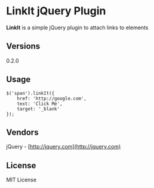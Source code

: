# LinkIt jQuery Plugin #

**LinkIt** is a simple jQuery plugin to attach links to elements

## Versions ##
0.2.0

## Usage ##
	$('span').linkIt({
		href: 'http://google.com',
		text: 'Click Me',
		target: '_blank'
	});

## Vendors ##

jQuery - [http://jquery.com](http://jquery.com)

## License ##
MIT License
